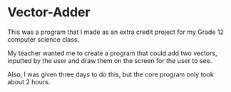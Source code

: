# Vector-Adder
This was a program that I made as an extra credit project for my Grade 12 computer science class.

My teacher wanted me to create a program that could add two vectors, inputted by the user and draw them on the screen for the user to see.

Also, I was given three days to do this, but the core program only took about 2 hours.
